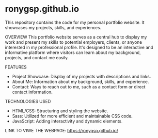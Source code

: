 # ronygsp.github.io
This repository contains the code for my personal portfolio website. It showcases my projects, skills, and experiences.

OVERVIEW
This portfolio website serves as a central hub to display my work and present my skills to potential employers, clients, or anyone interested in my professional profile. It's designed to be an interactive and informative platform where visitors can learn about my background, projects, and contact me easily.

FEATURES
- Project Showcase: Display of my projects with descriptions and links.
- About Me: Information about my background, skills, and experience.
- Contact: Ways to reach out to me, such as a contact form or direct contact information.

TECHNOLOGIES USED
- HTML/CSS: Structuring and styling the website.
- Sass: Utilized for more efficient and maintainable CSS code.
- JavaScript: Adding interactivity and dynamic elements.

LINK TO VIWE THE WEBPAGE: https://ronygsp.github.io/
